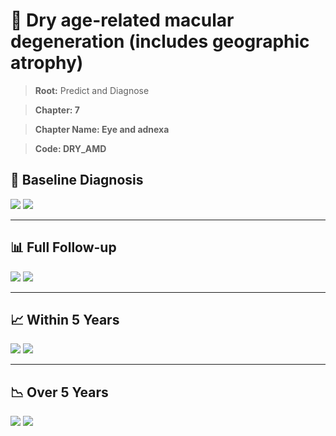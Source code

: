 # 🧬 Dry age-related macular degeneration (includes geographic atrophy)
    
> **Root:** Predict and Diagnose

> **Chapter: 7**

> **Chapter Name: Eye and adnexa**

> **Code: DRY_AMD**

## 🧪 Baseline Diagnosis

<img src="/Predict/Figures/Baseline/IMP/DRY_AMD.png" />

<CsvTableIMP src="/public/Predict/Data/Baseline/IMP/IMP_DRY_AMD.csv" label="🔍 View full results" />

<img src="/Predict/Figures/Baseline/ROC/DRY_AMD.png" />

<CsvTableROC src="/public/Predict/Data/Baseline/EVA/DRY_AMD.csv" label="🔍 View full results" />

---

## 📊 Full Follow-up

<img src="/Predict/Figures/ALL/IMP/DRY_AMD.png" />

<CsvTableIMP src="/public/Predict/Data/ALL/IMP/IMP_DRY_AMD.csv" label="🔍 View full results" />

<img src="/Predict/Figures/ALL/ROC/DRY_AMD.png" />

<CsvTableROC src="/public/Predict/Data/ALL/EVA/DRY_AMD.csv" label="🔍 View full results" />

---

## 📈 Within 5 Years

<img src="/Predict/Figures/FYears/IMP/DRY_AMD.png" />

<CsvTableIMP src="/public/Predict/Data/FYears/IMP/IMP_DRY_AMD.csv" label="🔍 View full results" />

<img src="/Predict/Figures/FYears/ROC/DRY_AMD.png" />

<CsvTableROC src="/public/Predict/Data/FYears/EVA/DRY_AMD.csv" label="🔍 View full results" />

---

## 📉 Over 5 Years

<img src="/Predict/Figures/OverFYears/IMP/DRY_AMD.png" />

<CsvTableIMP src="/public/Predict/Data/OverFYears/IMP/IMP_DRY_AMD.csv" label="🔍 View full results" />

<img src="/Predict/Figures/OverFYears/ROC/DRY_AMD.png" />

<CsvTableROC src="/public/Predict/Data/OverFYears/EVA/DRY_AMD.csv" label="🔍 View full results" />
